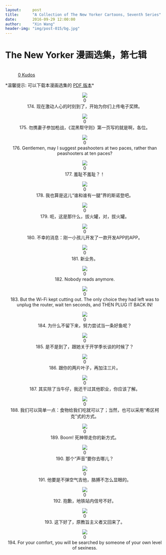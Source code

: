 ```yaml
---
layout:     post
title:      "A Collection of The New Yorker Cartoons, Seventh Series"
date:       2016-09-29 12:00:00
author:     "Xin Wang"
header-img: "img/post-015/bg.jpg"
---
```


# The New Yorker 漫画选集，第七辑

<figure class="kudo kudoable" data-id="1">
    <a class="kudobject">
        <div class="opening">
            <div class="circle">&nbsp;</div>
        </div>
    </a>
    <a href="#kudo" class="count">
        <span class="num">0</span>
        <span class="txt">Kudos</span>
    </a>
</figure>

<p>
*温馨提示: 可以下载本漫画选集的 <a href="{{ site.baseurl }}/PDFs/A-collection-of-The-New-Yorker-Cartoons-season-7.pdf">PDF 版本</a>*
</p>

<p><center>
<img src="{{ site.baseurl }}/img/post-015/bitmedals.jpg">
<div class="like">
<div class="my-like" id="heart_174" data-reblog="{{{ page.url | prepend: site.baseurl | replace: '//', '/' }}" data-id="174"></div>
<div class="count"><label id="174">0</label></div>
<div class="caption"><span class="caption text-muted">174. 现在激动人心的时刻到了，开始为你们上传电子奖牌。</span></div>
</div>
<script src="/js/likes.js"></script>
<script>
	likepostRef.child(slugify(window.location.pathname + "174")).on('value', function(snapshot){
	    if(snapshot){
	        var article = snapshot.val();
	        var likeCount = 0;
	        if(article){
	            for(var prop in article.likes){
	                likeCount++;
	            }
	        }
	        if(snapshot.child('likes').child(wilddogAuthData.auth.uid).val())
	        {
	        	var myLike = document.getElementById("heart_174"),
	        		frame = document.getElementById( 'my-like-frame' ),
		            command = 'like',
		            reblog = myLike.getAttribute( 'data-reblog' ),
		            id = myLike.getAttribute( 'data-id' ),
		            oauth = reblog.slice( -8 );
		        frame.src = 'http://www.tumblr.com/' + command + '/' + oauth + '?id=' + id;
		        myLike.className = 'my-liked';
	        }
	        document.getElementById("174").innerHTML = likeCount;
	    }
	});
</script>
</center></p>

<p><center>
<img src="{{ site.baseurl }}/img/post-015/wife_to_a_gunfight.jpg">
<div class="like">
<div class="my-like" id="heart_175" data-reblog="{{{ page.url | prepend: site.baseurl | replace: '//', '/' }}" data-id="175"></div>
<div class="count"><label id="175">0</label></div>
<div class="caption"><span class="caption text-muted">175. 勿携妻子参加枪战，《混黑帮守则》第一页写的就是啊，各位。</span></div>
</div>
<script src="/js/likes.js"></script>
<script>
	likepostRef.child(slugify(window.location.pathname + "175")).on('value', function(snapshot){
	    if(snapshot){
	        var article = snapshot.val();
	        var likeCount = 0;
	        if(article){
	            for(var prop in article.likes){
	                likeCount++;
	            }
	        }
	        if(snapshot.child('likes').child(wilddogAuthData.auth.uid).val())
	        {
	        	var myLike = document.getElementById("heart_175"),
	        		frame = document.getElementById( 'my-like-frame' ),
		            command = 'like',
		            reblog = myLike.getAttribute( 'data-reblog' ),
		            id = myLike.getAttribute( 'data-id' ),
		            oauth = reblog.slice( -8 );
		        frame.src = 'http://www.tumblr.com/' + command + '/' + oauth + '?id=' + id;
		        myLike.className = 'my-liked';
	        }
	        document.getElementById("175").innerHTML = likeCount;
	    }
	});
</script>
</center></p>

<p><center>
<img src="{{ site.baseurl }}/img/post-015/peashooters_at_ten.jpg">
<div class="like">
<div class="my-like" id="heart_176" data-reblog="{{{ page.url | prepend: site.baseurl | replace: '//', '/' }}" data-id="176"></div>
<div class="count"><label id="176">0</label></div>
<div class="caption"><span class="caption text-muted">176. Gentlemen, may I suggest peashooters at two paces, rather than peashooters at ten paces?</span></div>
</div>
<script src="/js/likes.js"></script>
<script>
	likepostRef.child(slugify(window.location.pathname + "176")).on('value', function(snapshot){
	    if(snapshot){
	        var article = snapshot.val();
	        var likeCount = 0;
	        if(article){
	            for(var prop in article.likes){
	                likeCount++;
	            }
	        }
	        if(snapshot.child('likes').child(wilddogAuthData.auth.uid).val())
	        {
	        	var myLike = document.getElementById("heart_176"),
	        		frame = document.getElementById( 'my-like-frame' ),
		            command = 'like',
		            reblog = myLike.getAttribute( 'data-reblog' ),
		            id = myLike.getAttribute( 'data-id' ),
		            oauth = reblog.slice( -8 );
		        frame.src = 'http://www.tumblr.com/' + command + '/' + oauth + '?id=' + id;
		        myLike.className = 'my-liked';
	        }
	        document.getElementById("176").innerHTML = likeCount;
	    }
	});
</script>
</center></p>

<p><center>
<img src="{{ site.baseurl }}/img/post-015/no_shame.jpg">
<div class="like">
<div class="my-like" id="heart_177" data-reblog="{{{ page.url | prepend: site.baseurl | replace: '//', '/' }}" data-id="177"></div>
<div class="count"><label id="177">0</label></div>
<div class="caption"><span class="caption text-muted">177. 羞耻不羞耻？！</span></div>
</div>
<script src="/js/likes.js"></script>
<script>
	likepostRef.child(slugify(window.location.pathname + "177")).on('value', function(snapshot){
	    if(snapshot){
	        var article = snapshot.val();
	        var likeCount = 0;
	        if(article){
	            for(var prop in article.likes){
	                likeCount++;
	            }
	        }
	        if(snapshot.child('likes').child(wilddogAuthData.auth.uid).val())
	        {
	        	var myLike = document.getElementById("heart_177"),
	        		frame = document.getElementById( 'my-like-frame' ),
		            command = 'like',
		            reblog = myLike.getAttribute( 'data-reblog' ),
		            id = myLike.getAttribute( 'data-id' ),
		            oauth = reblog.slice( -8 );
		        frame.src = 'http://www.tumblr.com/' + command + '/' + oauth + '?id=' + id;
		        myLike.className = 'my-liked';
	        }
	        document.getElementById("177").innerHTML = likeCount;
	    }
	});
</script>
</center></p>

<p><center>
<img src="{{ site.baseurl }}/img/post-015/Snowden.jpg">
<div class="like">
<div class="my-like" id="heart_178" data-reblog="{{{ page.url | prepend: site.baseurl | replace: '//', '/' }}" data-id="178"></div>
<div class="count"><label id="178">0</label></div>
<div class="caption"><span class="caption text-muted">178. 我也算是这儿“谁和谁有一腿”界的斯诺登吧。</span></div>
</div>
<script src="/js/likes.js"></script>
<script>
	likepostRef.child(slugify(window.location.pathname + "178")).on('value', function(snapshot){
	    if(snapshot){
	        var article = snapshot.val();
	        var likeCount = 0;
	        if(article){
	            for(var prop in article.likes){
	                likeCount++;
	            }
	        }
	        if(snapshot.child('likes').child(wilddogAuthData.auth.uid).val())
	        {
	        	var myLike = document.getElementById("heart_178"),
	        		frame = document.getElementById( 'my-like-frame' ),
		            command = 'like',
		            reblog = myLike.getAttribute( 'data-reblog' ),
		            id = myLike.getAttribute( 'data-id' ),
		            oauth = reblog.slice( -8 );
		        frame.src = 'http://www.tumblr.com/' + command + '/' + oauth + '?id=' + id;
		        myLike.className = 'my-liked';
	        }
	        document.getElementById("178").innerHTML = likeCount;
	    }
	});
</script>
</center></p>

<p><center>
<img src="{{ site.baseurl }}/img/post-015/cupping.jpg">
<div class="like">
<div class="my-like" id="heart_179" data-reblog="{{{ page.url | prepend: site.baseurl | replace: '//', '/' }}" data-id="179"></div>
<div class="count"><label id="179">0</label></div>
<div class="caption"><span class="caption text-muted">179. 呃，这是那什么，拔火罐，对，拔火罐。</span></div>
</div>
<script src="/js/likes.js"></script>
<script>
	likepostRef.child(slugify(window.location.pathname + "179")).on('value', function(snapshot){
	    if(snapshot){
	        var article = snapshot.val();
	        var likeCount = 0;
	        if(article){
	            for(var prop in article.likes){
	                likeCount++;
	            }
	        }
	        if(snapshot.child('likes').child(wilddogAuthData.auth.uid).val())
	        {
	        	var myLike = document.getElementById("heart_179"),
	        		frame = document.getElementById( 'my-like-frame' ),
		            command = 'like',
		            reblog = myLike.getAttribute( 'data-reblog' ),
		            id = myLike.getAttribute( 'data-id' ),
		            oauth = reblog.slice( -8 );
		        frame.src = 'http://www.tumblr.com/' + command + '/' + oauth + '?id=' + id;
		        myLike.className = 'my-liked';
	        }
	        document.getElementById("179").innerHTML = likeCount;
	    }
	});
</script>
</center></p>

<p><center>
<img src="{{ site.baseurl }}/img/post-015/app_that_create_app.jpg">
<div class="like">
<div class="my-like" id="heart_180" data-reblog="{{{ page.url | prepend: site.baseurl | replace: '//', '/' }}" data-id="180"></div>
<div class="count"><label id="180">0</label></div>
<div class="caption"><span class="caption text-muted">180. 不幸的消息：刚一小孩儿开发了一款开发APP的APP。</span></div>
</div>
<script src="/js/likes.js"></script>
<script>
	likepostRef.child(slugify(window.location.pathname + "180")).on('value', function(snapshot){
	    if(snapshot){
	        var article = snapshot.val();
	        var likeCount = 0;
	        if(article){
	            for(var prop in article.likes){
	                likeCount++;
	            }
	        }
	        if(snapshot.child('likes').child(wilddogAuthData.auth.uid).val())
	        {
	        	var myLike = document.getElementById("heart_180"),
	        		frame = document.getElementById( 'my-like-frame' ),
		            command = 'like',
		            reblog = myLike.getAttribute( 'data-reblog' ),
		            id = myLike.getAttribute( 'data-id' ),
		            oauth = reblog.slice( -8 );
		        frame.src = 'http://www.tumblr.com/' + command + '/' + oauth + '?id=' + id;
		        myLike.className = 'my-liked';
	        }
	        document.getElementById("180").innerHTML = likeCount;
	    }
	});
</script>
</center></p>

<p><center>
<img src="{{ site.baseurl }}/img/post-015/bank_robbery_business.jpg">
<div class="like">
<div class="my-like" id="heart_181" data-reblog="{{{ page.url | prepend: site.baseurl | replace: '//', '/' }}" data-id="181"></div>
<div class="count"><label id="181">0</label></div>
<div class="caption"><span class="caption text-muted">181. 新业务。</span></div>
</div>
<script src="/js/likes.js"></script>
<script>
	likepostRef.child(slugify(window.location.pathname + "181")).on('value', function(snapshot){
	    if(snapshot){
	        var article = snapshot.val();
	        var likeCount = 0;
	        if(article){
	            for(var prop in article.likes){
	                likeCount++;
	            }
	        }
	        if(snapshot.child('likes').child(wilddogAuthData.auth.uid).val())
	        {
	        	var myLike = document.getElementById("heart_181"),
	        		frame = document.getElementById( 'my-like-frame' ),
		            command = 'like',
		            reblog = myLike.getAttribute( 'data-reblog' ),
		            id = myLike.getAttribute( 'data-id' ),
		            oauth = reblog.slice( -8 );
		        frame.src = 'http://www.tumblr.com/' + command + '/' + oauth + '?id=' + id;
		        myLike.className = 'my-liked';
	        }
	        document.getElementById("181").innerHTML = likeCount;
	    }
	});
</script>
</center></p>

<p><center>
<img src="{{ site.baseurl }}/img/post-015/nobody_reads_anymore.jpg">
<div class="like">
<div class="my-like" id="heart_182" data-reblog="{{{ page.url | prepend: site.baseurl | replace: '//', '/' }}" data-id="182"></div>
<div class="count"><label id="182">0</label></div>
<div class="caption"><span class="caption text-muted">182. Nobody reads anymore.</span></div>
</div>
<script src="/js/likes.js"></script>
<script>
	likepostRef.child(slugify(window.location.pathname + "182")).on('value', function(snapshot){
	    if(snapshot){
	        var article = snapshot.val();
	        var likeCount = 0;
	        if(article){
	            for(var prop in article.likes){
	                likeCount++;
	            }
	        }
	        if(snapshot.child('likes').child(wilddogAuthData.auth.uid).val())
	        {
	        	var myLike = document.getElementById("heart_182"),
	        		frame = document.getElementById( 'my-like-frame' ),
		            command = 'like',
		            reblog = myLike.getAttribute( 'data-reblog' ),
		            id = myLike.getAttribute( 'data-id' ),
		            oauth = reblog.slice( -8 );
		        frame.src = 'http://www.tumblr.com/' + command + '/' + oauth + '?id=' + id;
		        myLike.className = 'my-liked';
	        }
	        document.getElementById("182").innerHTML = likeCount;
	    }
	});
</script>
</center></p>

<p><center>
<img src="{{ site.baseurl }}/img/post-015/tales_about_WIFI.jpg">
<div class="like">
<div class="my-like" id="heart_183" data-reblog="{{{ page.url | prepend: site.baseurl | replace: '//', '/' }}" data-id="183"></div>
<div class="count"><label id="183">0</label></div>
<div class="caption"><span class="caption text-muted">183. But the Wi-Fi kept cutting out. The only choice they had left was to unplug the router, wait ten seconds, and THEN PLUG IT BACK IN!</span></div>
</div>
<script src="/js/likes.js"></script>
<script>
	likepostRef.child(slugify(window.location.pathname + "183")).on('value', function(snapshot){
	    if(snapshot){
	        var article = snapshot.val();
	        var likeCount = 0;
	        if(article){
	            for(var prop in article.likes){
	                likeCount++;
	            }
	        }
	        if(snapshot.child('likes').child(wilddogAuthData.auth.uid).val())
	        {
	        	var myLike = document.getElementById("heart_183"),
	        		frame = document.getElementById( 'my-like-frame' ),
		            command = 'like',
		            reblog = myLike.getAttribute( 'data-reblog' ),
		            id = myLike.getAttribute( 'data-id' ),
		            oauth = reblog.slice( -8 );
		        frame.src = 'http://www.tumblr.com/' + command + '/' + oauth + '?id=' + id;
		        myLike.className = 'my-liked';
	        }
	        document.getElementById("183").innerHTML = likeCount;
	    }
	});
</script>
</center></p>

<p><center>
<img src="{{ site.baseurl }}/img/post-015/a_better_fish.jpg">
<div class="like">
<div class="my-like" id="heart_184" data-reblog="{{{ page.url | prepend: site.baseurl | replace: '//', '/' }}" data-id="184"></div>
<div class="count"><label id="184">0</label></div>
<div class="caption"><span class="caption text-muted">184. 为什么不留下来，努力尝试当一条好鱼呢？</span></div>
</div>
<script src="/js/likes.js"></script>
<script>
	likepostRef.child(slugify(window.location.pathname + "184")).on('value', function(snapshot){
	    if(snapshot){
	        var article = snapshot.val();
	        var likeCount = 0;
	        if(article){
	            for(var prop in article.likes){
	                likeCount++;
	            }
	        }
	        if(snapshot.child('likes').child(wilddogAuthData.auth.uid).val())
	        {
	        	var myLike = document.getElementById("heart_184"),
	        		frame = document.getElementById( 'my-like-frame' ),
		            command = 'like',
		            reblog = myLike.getAttribute( 'data-reblog' ),
		            id = myLike.getAttribute( 'data-id' ),
		            oauth = reblog.slice( -8 );
		        frame.src = 'http://www.tumblr.com/' + command + '/' + oauth + '?id=' + id;
		        myLike.className = 'my-liked';
	        }
	        document.getElementById("184").innerHTML = likeCount;
	    }
	});
</script>
</center></p>

<p><center>
<img src="{{ site.baseurl }}/img/post-015/back_to_school_talk.jpg">
<div class="like">
<div class="my-like" id="heart_185" data-reblog="{{{ page.url | prepend: site.baseurl | replace: '//', '/' }}" data-id="185"></div>
<div class="count"><label id="185">0</label></div>
<div class="caption"><span class="caption text-muted">185. 是不是到了，跟她关于开学季长谈的时候了？</span></div>
</div>
<script src="/js/likes.js"></script>
<script>
	likepostRef.child(slugify(window.location.pathname + "185")).on('value', function(snapshot){
	    if(snapshot){
	        var article = snapshot.val();
	        var likeCount = 0;
	        if(article){
	            for(var prop in article.likes){
	                likeCount++;
	            }
	        }
	        if(snapshot.child('likes').child(wilddogAuthData.auth.uid).val())
	        {
	        	var myLike = document.getElementById("heart_185"),
	        		frame = document.getElementById( 'my-like-frame' ),
		            command = 'like',
		            reblog = myLike.getAttribute( 'data-reblog' ),
		            id = myLike.getAttribute( 'data-id' ),
		            oauth = reblog.slice( -8 );
		        frame.src = 'http://www.tumblr.com/' + command + '/' + oauth + '?id=' + id;
		        myLike.className = 'my-liked';
	        }
	        document.getElementById("185").innerHTML = likeCount;
	    }
	});
</script>
</center></p>

<p><center>
<img src="{{ site.baseurl }}/img/post-015/raise_you_three.jpg">
<div class="like">
<div class="my-like" id="heart_186" data-reblog="{{{ page.url | prepend: site.baseurl | replace: '//', '/' }}" data-id="186"></div>
<div class="count"><label id="186">0</label></div>
<div class="caption"><span class="caption text-muted">186. 跟你的两片叶子，再加注三片。</span></div>
</div>
<script src="/js/likes.js"></script>
<script>
	likepostRef.child(slugify(window.location.pathname + "186")).on('value', function(snapshot){
	    if(snapshot){
	        var article = snapshot.val();
	        var likeCount = 0;
	        if(article){
	            for(var prop in article.likes){
	                likeCount++;
	            }
	        }
	        if(snapshot.child('likes').child(wilddogAuthData.auth.uid).val())
	        {
	        	var myLike = document.getElementById("heart_186"),
	        		frame = document.getElementById( 'my-like-frame' ),
		            command = 'like',
		            reblog = myLike.getAttribute( 'data-reblog' ),
		            id = myLike.getAttribute( 'data-id' ),
		            oauth = reblog.slice( -8 );
		        frame.src = 'http://www.tumblr.com/' + command + '/' + oauth + '?id=' + id;
		        myLike.className = 'my-liked';
	        }
	        document.getElementById("186").innerHTML = likeCount;
	    }
	});
</script>
</center></p>

<p><center>
<img src="{{ site.baseurl }}/img/post-015/not_always_a_cowboy.jpg">
<div class="like">
<div class="my-like" id="heart_187" data-reblog="{{{ page.url | prepend: site.baseurl | replace: '//', '/' }}" data-id="187"></div>
<div class="count"><label id="187">0</label></div>
<div class="caption"><span class="caption text-muted">187. 其实除了当牛仔，我还干过其他职业，你应该了解。</span></div>
</div>
<script src="/js/likes.js"></script>
<script>
	likepostRef.child(slugify(window.location.pathname + "187")).on('value', function(snapshot){
	    if(snapshot){
	        var article = snapshot.val();
	        var likeCount = 0;
	        if(article){
	            for(var prop in article.likes){
	                likeCount++;
	            }
	        }
	        if(snapshot.child('likes').child(wilddogAuthData.auth.uid).val())
	        {
	        	var myLike = document.getElementById("heart_187"),
	        		frame = document.getElementById( 'my-like-frame' ),
		            command = 'like',
		            reblog = myLike.getAttribute( 'data-reblog' ),
		            id = myLike.getAttribute( 'data-id' ),
		            oauth = reblog.slice( -8 );
		        frame.src = 'http://www.tumblr.com/' + command + '/' + oauth + '?id=' + id;
		        myLike.className = 'my-liked';
	        }
	        document.getElementById("187").innerHTML = likeCount;
	    }
	});
</script>
</center></p>

<p><center>
<img src="{{ site.baseurl }}/img/post-015/easy_or_Hitchcockian.jpg">
<div class="like">
<div class="my-like" id="heart_188" data-reblog="{{{ page.url | prepend: site.baseurl | replace: '//', '/' }}" data-id="188"></div>
<div class="count"><label id="188">0</label></div>
<div class="caption"><span class="caption text-muted">188. 我们可以简单一点：食物给我们吃就可以了；当然，也可以采用“希区柯克”式的方式。</span></div>
</div>
<script src="/js/likes.js"></script>
<script>
	likepostRef.child(slugify(window.location.pathname + "188")).on('value', function(snapshot){
	    if(snapshot){
	        var article = snapshot.val();
	        var likeCount = 0;
	        if(article){
	            for(var prop in article.likes){
	                likeCount++;
	            }
	        }
	        if(snapshot.child('likes').child(wilddogAuthData.auth.uid).val())
	        {
	        	var myLike = document.getElementById("heart_188"),
	        		frame = document.getElementById( 'my-like-frame' ),
		            command = 'like',
		            reblog = myLike.getAttribute( 'data-reblog' ),
		            id = myLike.getAttribute( 'data-id' ),
		            oauth = reblog.slice( -8 );
		        frame.src = 'http://www.tumblr.com/' + command + '/' + oauth + '?id=' + id;
		        myLike.className = 'my-liked';
	        }
	        document.getElementById("188").innerHTML = likeCount;
	    }
	});
</script>
</center></p>

<p><center>
<img src="{{ site.baseurl }}/img/post-015/boom_death.jpg">
<div class="like">
<div class="my-like" id="heart_189" data-reblog="{{{ page.url | prepend: site.baseurl | replace: '//', '/' }}" data-id="189"></div>
<div class="count"><label id="189">0</label></div>
<div class="caption"><span class="caption text-muted">189. Boom! 死神带走你的新方式。</span></div>
</div>
<script src="/js/likes.js"></script>
<script>
	likepostRef.child(slugify(window.location.pathname + "189")).on('value', function(snapshot){
	    if(snapshot){
	        var article = snapshot.val();
	        var likeCount = 0;
	        if(article){
	            for(var prop in article.likes){
	                likeCount++;
	            }
	        }
	        if(snapshot.child('likes').child(wilddogAuthData.auth.uid).val())
	        {
	        	var myLike = document.getElementById("heart_189"),
	        		frame = document.getElementById( 'my-like-frame' ),
		            command = 'like',
		            reblog = myLike.getAttribute( 'data-reblog' ),
		            id = myLike.getAttribute( 'data-id' ),
		            oauth = reblog.slice( -8 );
		        frame.src = 'http://www.tumblr.com/' + command + '/' + oauth + '?id=' + id;
		        myLike.className = 'my-liked';
	        }
	        document.getElementById("189").innerHTML = likeCount;
	    }
	});
</script>
</center></p>

<p><center>
<img src="{{ site.baseurl }}/img/post-015/the_voice.jpg">
<div class="like">
<div class="my-like" id="heart_190" data-reblog="{{{ page.url | prepend: site.baseurl | replace: '//', '/' }}" data-id="190"></div>
<div class="count"><label id="190">0</label></div>
<div class="caption"><span class="caption text-muted">190. 那个“声音”要你去哪儿？</span></div>
</div>
<script src="/js/likes.js"></script>
<script>
	likepostRef.child(slugify(window.location.pathname + "190")).on('value', function(snapshot){
	    if(snapshot){
	        var article = snapshot.val();
	        var likeCount = 0;
	        if(article){
	            for(var prop in article.likes){
	                likeCount++;
	            }
	        }
	        if(snapshot.child('likes').child(wilddogAuthData.auth.uid).val())
	        {
	        	var myLike = document.getElementById("heart_190"),
	        		frame = document.getElementById( 'my-like-frame' ),
		            command = 'like',
		            reblog = myLike.getAttribute( 'data-reblog' ),
		            id = myLike.getAttribute( 'data-id' ),
		            oauth = reblog.slice( -8 );
		        frame.src = 'http://www.tumblr.com/' + command + '/' + oauth + '?id=' + id;
		        myLike.className = 'my-liked';
	        }
	        document.getElementById("190").innerHTML = likeCount;
	    }
	});
</script>
</center></p>

<p><center>
<img src="{{ site.baseurl }}/img/post-015/air_guitar.jpg">
<div class="like">
<div class="my-like" id="heart_191" data-reblog="{{{ page.url | prepend: site.baseurl | replace: '//', '/' }}" data-id="191"></div>
<div class="count"><label id="191">0</label></div>
<div class="caption"><span class="caption text-muted">191. 他要是不弹空气吉他，胳膊不怎么显眼的。</span></div>
</div>
<script src="/js/likes.js"></script>
<script>
	likepostRef.child(slugify(window.location.pathname + "191")).on('value', function(snapshot){
	    if(snapshot){
	        var article = snapshot.val();
	        var likeCount = 0;
	        if(article){
	            for(var prop in article.likes){
	                likeCount++;
	            }
	        }
	        if(snapshot.child('likes').child(wilddogAuthData.auth.uid).val())
	        {
	        	var myLike = document.getElementById("heart_191"),
	        		frame = document.getElementById( 'my-like-frame' ),
		            command = 'like',
		            reblog = myLike.getAttribute( 'data-reblog' ),
		            id = myLike.getAttribute( 'data-id' ),
		            oauth = reblog.slice( -8 );
		        frame.src = 'http://www.tumblr.com/' + command + '/' + oauth + '?id=' + id;
		        myLike.className = 'my-liked';
	        }
	        document.getElementById("191").innerHTML = likeCount;
	    }
	});
</script>
</center></p>

<p><center>
<img src="{{ site.baseurl }}/img/post-015/signal_in_subway.jpg">
<div class="like">
<div class="my-like" id="heart_192" data-reblog="{{{ page.url | prepend: site.baseurl | replace: '//', '/' }}" data-id="192"></div>
<div class="count"><label id="192">0</label></div>
<div class="caption"><span class="caption text-muted">192. 抱歉，地铁站内信号不好。</span></div>
</div>
<script src="/js/likes.js"></script>
<script>
	likepostRef.child(slugify(window.location.pathname + "192")).on('value', function(snapshot){
	    if(snapshot){
	        var article = snapshot.val();
	        var likeCount = 0;
	        if(article){
	            for(var prop in article.likes){
	                likeCount++;
	            }
	        }
	        if(snapshot.child('likes').child(wilddogAuthData.auth.uid).val())
	        {
	        	var myLike = document.getElementById("heart_192"),
	        		frame = document.getElementById( 'my-like-frame' ),
		            command = 'like',
		            reblog = myLike.getAttribute( 'data-reblog' ),
		            id = myLike.getAttribute( 'data-id' ),
		            oauth = reblog.slice( -8 );
		        frame.src = 'http://www.tumblr.com/' + command + '/' + oauth + '?id=' + id;
		        myLike.className = 'my-liked';
	        }
	        document.getElementById("192").innerHTML = likeCount;
	    }
	});
</script>
</center></p>

<p><center>
<img src="{{ site.baseurl }}/img/post-015/fundamentalists.jpg">
<div class="like">
<div class="my-like" id="heart_193" data-reblog="{{{ page.url | prepend: site.baseurl | replace: '//', '/' }}" data-id="193"></div>
<div class="count"><label id="193">0</label></div>
<div class="caption"><span class="caption text-muted">193. 这下好了，原教旨主义者又回来了。</span></div>
</div>
<script src="/js/likes.js"></script>
<script>
	likepostRef.child(slugify(window.location.pathname + "193")).on('value', function(snapshot){
	    if(snapshot){
	        var article = snapshot.val();
	        var likeCount = 0;
	        if(article){
	            for(var prop in article.likes){
	                likeCount++;
	            }
	        }
	        if(snapshot.child('likes').child(wilddogAuthData.auth.uid).val())
	        {
	        	var myLike = document.getElementById("heart_193"),
	        		frame = document.getElementById( 'my-like-frame' ),
		            command = 'like',
		            reblog = myLike.getAttribute( 'data-reblog' ),
		            id = myLike.getAttribute( 'data-id' ),
		            oauth = reblog.slice( -8 );
		        frame.src = 'http://www.tumblr.com/' + command + '/' + oauth + '?id=' + id;
		        myLike.className = 'my-liked';
	        }
	        document.getElementById("193").innerHTML = likeCount;
	    }
	});
</script>
</center></p>

<p><center>
<img src="{{ site.baseurl }}/img/post-015/level_of_sexiness.jpg">
<div class="like">
<div class="my-like" id="heart_194" data-reblog="{{{ page.url | prepend: site.baseurl | replace: '//', '/' }}" data-id="194"></div>
<div class="count"><label id="194">0</label></div>
<div class="caption"><span class="caption text-muted">194. For your comfort, you will be searched by someone of your own level of sexiness.</span></div>
</div>
<script src="/js/likes.js"></script>
<script>
	likepostRef.child(slugify(window.location.pathname + "194")).on('value', function(snapshot){
	    if(snapshot){
	        var article = snapshot.val();
	        var likeCount = 0;
	        if(article){
	            for(var prop in article.likes){
	                likeCount++;
	            }
	        }
	        if(snapshot.child('likes').child(wilddogAuthData.auth.uid).val())
	        {
	        	var myLike = document.getElementById("heart_194"),
	        		frame = document.getElementById( 'my-like-frame' ),
		            command = 'like',
		            reblog = myLike.getAttribute( 'data-reblog' ),
		            id = myLike.getAttribute( 'data-id' ),
		            oauth = reblog.slice( -8 );
		        frame.src = 'http://www.tumblr.com/' + command + '/' + oauth + '?id=' + id;
		        myLike.className = 'my-liked';
	        }
	        document.getElementById("194").innerHTML = likeCount;
	    }
	});
</script>
</center></p>